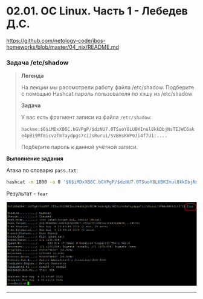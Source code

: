 # 02.01. ОС Linux. Часть 1 - Лебедев Д.С.
https://github.com/netology-code/ibos-homeworks/blob/master/04_nix/README.md

### Задача /etc/shadow

> **Легенда**  
> 
> На лекции мы рассмотрели работу файла /etc/shadow. Подберите с помощью Hashcat пароль пользователя по хэшу из /etc/shadow
> 
> **Задача**  
> 
> У вас есть фрагмент записи из файла `/etc/shadow`: 
> 
> `hackme:$6$iMDxXB6C.bGVPgP/$dzNU7.0TSuoY8LUBKInul8kkDbjNsTEJWC6ake4pBi9Mf8icvzTm7aydpgs7ciJsRurui/SVBHsKWP0Ji4f7U1:....`
> 
> Подберите пароль к данной учётной записи.

**Выполнение задания**

Атака по словарю `pass.txt`:

```sh
hashcat -m 1800 -a 0 '$6$iMDxXB6C.bGVPgP/$dzNU7.0TSuoY8LUBKInul8kkDbjNsTEJWC6ake4pBi9Mf8icvzTm7aydpgs7ciJsRurui/SVBHsKWP0Ji4f7U1' pass.txt
```

Результат - `fear`

![](_att/040201/040201-01.png)

---
